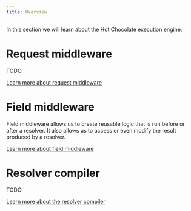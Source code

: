 ```yaml
---
title: Overview
---
```


In this section we will learn about the Hot Chocolate execution engine.

# Request middleware

TODO

[Learn more about request middleware](/docs/hotchocolate/v12/execution-engine/request-middleware)

# Field middleware

Field middleware allows us to create reusable logic that is run before or after a resolver. It also allows us to access or even modify the result produced by a resolver.

[Learn more about field middleware](/docs/hotchocolate/v12/execution-engine/field-middleware)

# Resolver compiler

TODO

[Learn more about the resolver compiler](/docs/hotchocolate/v12/execution-engine/resolver-compiler)
